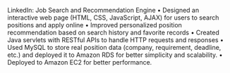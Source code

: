 LinkedIn: Job Search and Recommendation Engine
•	Designed an interactive web page (HTML, CSS, JavaScript, AJAX) for users to search positions and apply online 
•	Improved personalized position recommendation based on search history and favorite records
•	Created Java servlets with RESTful APIs to handle HTTP requests and responses
•	Used MySQL to store real position data (company, requirement, deadline, etc.) and deployed it to Amazon RDS for better simplicity and scalability.
•	Deployed to Amazon EC2 for better performance.
